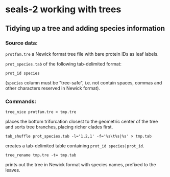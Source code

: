 # seals-2 working with trees
## Tidying up a tree and adding species information
### Source data:
`protfam.tre` a Newick format tree file with bare protein IDs as leaf labels.

`prot_species.tab` of the following tab-delimited format:
```
prot_id species
```
(`species` column must be "tree-safe", i.e. not contain spaces, commas and other characters reserved in Newick format).
### Commands:
```
tree_nice protfam.tre > tmp.tre
```
places the bottom trifurcation closest to the geometric center of the tree and sorts tree branches, placing richer clades first.
```
tab_shuffle prot_species.tab -l='1,2,1' -f='%s\t%s|%s' > tmp.tab
```
creates a tab-delimited table containing `prot_id species|prot_id`.
```
tree_rename tmp.tre -t= tmp.tab
```
prints out the tree in Newick format with species names, prefixed to the leaves.
